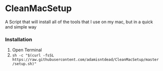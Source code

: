 # CleanMacSetup
A Script that will install all of the tools that I use on my mac, but in a quick and simple way


### Installation
1. Open Terminal
2. `sh -c "$(curl -fsSL https://raw.githubusercontent.com/adamisntdead/CleanMacSetup/master/setup.sh)"`

